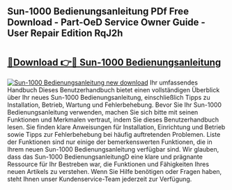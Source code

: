 ## Sun-1000 Bedienungsanleitung PDf Free Download - Part-OeD Service Owner Guide - User Repair Edition RqJ2h

# <h2><a href="http://df5bo6j.blite.top/?on=Sun-1000+Bedienungsanleitung">🔗Download 👉🔴 Sun-1000 Bedienungsanleitung</a></h2>

[![Sun-1000 Bedienungsanleitung new download](https://i.imgur.com/lujVjoI.png)](http://df5bo6j.blite.top/?on=Sun-1000+Bedienungsanleitung)
Ihr umfassendes Handbuch Dieses Benutzerhandbuch bietet einen vollständigen Überblick über Ihr neues Sun-1000 Bedienungsanleitung, einschließlich Tipps zu Installation, Betrieb, Wartung und Fehlerbehebung. Bevor Sie Ihr Sun-1000 Bedienungsanleitung verwenden, machen Sie sich bitte mit seinen Funktionen und Merkmalen vertraut, indem Sie dieses Benutzerhandbuch lesen. Sie finden klare Anweisungen für Installation, Einrichtung und Betrieb sowie Tipps zur Fehlerbehebung bei häufig auftretenden Problemen. Liste der Funktionen sind nur einige der bemerkenswerten Funktionen, die in Ihrem neuen Sun-1000 Bedienungsanleitung verfügbar sind. Wir glauben, dass das Sun-1000 BedienungsanleitungD eine klare und prägnante Ressource für Ihr Bestreben war, die Funktionen und Fähigkeiten Ihres neuen Artikels zu verstehen. Wenn Sie Hilfe benötigen oder Fragen haben, steht Ihnen unser Kundenservice-Team jederzeit zur Verfügung.

